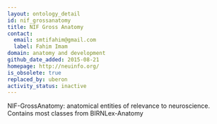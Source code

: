 ```yaml
---
layout: ontology_detail
id: nif_grossanatomy
title: NIF Gross Anatomy
contact:
  email: smtifahim@gmail.com
  label: Fahim Imam
domain: anatomy and development
github_date_added: 2015-08-21
homepage: http://neuinfo.org/
is_obsolete: true
replaced_by: uberon
activity_status: inactive
---
```


NIF-GrossAnatomy: anatomical entities of relevance to neuroscience. Contains most classes from BIRNLex-Anatomy
